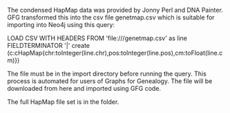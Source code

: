 The condensed HapMap data was provided by Jonny Perl and DNA Painter. GFG transformed this into the csv file genetmap.csv which is suitable for importing into Neo4j using this query: 

LOAD CSV WITH HEADERS FROM 'file:///genetmap.csv' as line FIELDTERMINATOR '|' create (c:cHapMap{chr:toInteger(line.chr),pos:toInteger(line.pos),cm:toFloat(line.cm)})

The file must be in the import directory before running the query. This process is automated for users of Graphs for Genealogy. The file will be downloaded from here and imported using GFG code.

The full HapMap file set is in the folder.
